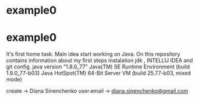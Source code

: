 # example0
# example0
It's first home task. Main idea start working on Java. On this repository contains  information about my first steps instalation jdk , INTELLIJ IDEA and git config. 
java version "1.8.0_77"
Java(TM) SE Runtime Environment (build 1.8.0_77-b03)
Java HotSpot(TM) 64-Bit Server VM (build 25.77-b03, mixed mode)


create -> Diana Sinenchenko
user.email -> diana.sinenchenko@gmail.com
